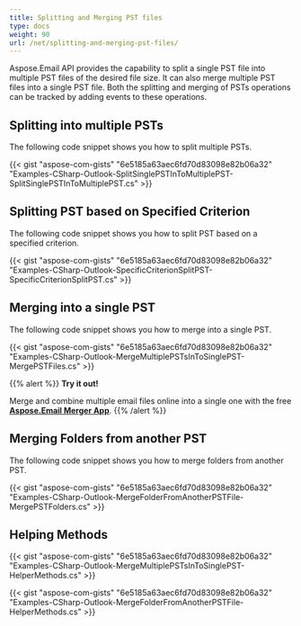 ```yaml
---
title: Splitting and Merging PST files
type: docs
weight: 90
url: /net/splitting-and-merging-pst-files/
---
```



Aspose.Email API provides the capability to split a single PST file into multiple PST files of the desired file size. It can also merge multiple PST files into a single PST file. Both the splitting and merging of PSTs operations can be tracked by adding events to these operations.

## **Splitting into multiple PSTs**

The following code snippet shows you how to split multiple PSTs.

{{< gist "aspose-com-gists" "6e5185a63aec6fd70d83098e82b06a32" "Examples-CSharp-Outlook-SplitSinglePSTInToMultiplePST-SplitSinglePSTInToMultiplePST.cs" >}}

## **Splitting PST based on Specified Criterion**

The following code snippet shows you how to split PST based on a specified criterion.

{{< gist "aspose-com-gists" "6e5185a63aec6fd70d83098e82b06a32" "Examples-CSharp-Outlook-SpecificCriterionSplitPST-SpecificCriterionSplitPST.cs" >}}

## **Merging into a single PST**

The following code snippet shows you how to merge into a single PST.

{{< gist "aspose-com-gists" "6e5185a63aec6fd70d83098e82b06a32" "Examples-CSharp-Outlook-MergeMultiplePSTsInToSinglePST-MergePSTFiles.cs" >}}

{{% alert %}}
**Try it out!**

Merge and combine multiple email files online into a single one with the free [**Aspose.Email Merger App**](https://products.aspose.app/email/merger).
{{% /alert %}}

## **Merging Folders from another PST**

The following code snippet shows you how to merge folders from another PST.

{{< gist "aspose-com-gists" "6e5185a63aec6fd70d83098e82b06a32" "Examples-CSharp-Outlook-MergeFolderFromAnotherPSTFile-MergePSTFolders.cs" >}}

## **Helping Methods**

{{< gist "aspose-com-gists" "6e5185a63aec6fd70d83098e82b06a32" "Examples-CSharp-Outlook-MergeMultiplePSTsInToSinglePST-HelperMethods.cs" >}}

{{< gist "aspose-com-gists" "6e5185a63aec6fd70d83098e82b06a32" "Examples-CSharp-Outlook-MergeFolderFromAnotherPSTFile-HelperMethods.cs" >}}
